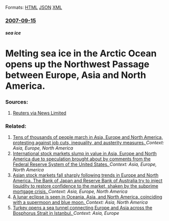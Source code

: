 
Formats: [HTML](/news/2007/09/15/melting-sea-ice-in-the-arctic-ocean-opens-up-the-northwest-passage-between-europe-asia-and-north-america.html)  [JSON](/news/2007/09/15/melting-sea-ice-in-the-arctic-ocean-opens-up-the-northwest-passage-between-europe-asia-and-north-america.json)  [XML](/news/2007/09/15/melting-sea-ice-in-the-arctic-ocean-opens-up-the-northwest-passage-between-europe-asia-and-north-america.xml)  

### [2007-09-15](/news/2007/09/15/index.md)

##### sea ice
#  Melting sea ice in the Arctic Ocean opens up the Northwest Passage between Europe, Asia and North America. 




### Sources:

1. [Reuters via News Limited](http://www.news.com.au/story/0,10117,22423320-401,00.html)

### Related:

1. [Tens of thousands of people march in Asia, Europe and North America, protesting against job cuts, inequality, and austerity measures. ](/news/2012/05/1/tens-of-thousands-of-people-march-in-asia-europe-and-north-america-protesting-against-job-cuts-inequality-and-austerity-measures.md) _Context: Asia, Europe, North America_
2. [International stock markets slump in value in Asia, Europe and North America due to speculation brought about by comments from the Federal Reserve System of the United States. ](/news/2010/08/11/international-stock-markets-slump-in-value-in-asia-europe-and-north-america-due-to-speculation-brought-about-by-comments-from-the-federal-r.md) _Context: Asia, Europe, North America_
3. [ Asian stock markets fall sharply following trends in Europe and North America. The Bank of Japan and Reserve Bank of Australia try to inject liquidity to restore confidence to the market, shaken by the subprime mortgage crisis. ](/news/2007/08/10/asian-stock-markets-fall-sharply-following-trends-in-europe-and-north-america-the-bank-of-japan-and-reserve-bank-of-australia-try-to-injec.md) _Context: Asia, Europe, North America_
4. [A lunar eclipse is seen in Oceania, Asia, and North America, coinciding with a supermoon and blue moon. ](/news/2018/01/31/a-lunar-eclipse-is-seen-in-oceania-asia-and-north-america-coinciding-with-a-supermoon-and-blue-moon.md) _Context: Asia, North America_
5. [Turkey opens a sea tunnel connecting Europe and Asia across the Bosphorus Strait in Istanbul. ](/news/2013/10/29/turkey-opens-a-sea-tunnel-connecting-europe-and-asia-across-the-bosphorus-strait-in-istanbul.md) _Context: Asia, Europe_
